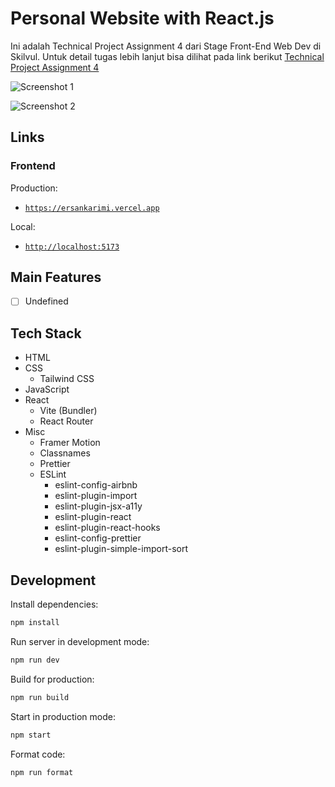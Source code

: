 # Personal Website with React.js

Ini adalah Technical Project Assignment 4 dari Stage Front-End Web Dev di
Skilvul. Untuk detail tugas lebih lanjut bisa dilihat pada link berikut
[Technical Project Assignment 4](https://github.com/impactbyte/full-stack-web-assignments/tree/master/TPA-004-frontend)

![Screenshot 1]()

![Screenshot 2]()

## Links

### Frontend

Production:

- [`https://ersankarimi.vercel.app`](https://ersankarimi.vercel.app)

Local:

- [`http://localhost:5173`](http://localhost:5173)

## Main Features

- [ ] Undefined

## Tech Stack

- HTML
- CSS
  - Tailwind CSS
- JavaScript
- React
  - Vite (Bundler)
  - React Router
- Misc
  - Framer Motion
  - Classnames
  - Prettier
  - ESLint
    - eslint-config-airbnb
    - eslint-plugin-import
    - eslint-plugin-jsx-a11y
    - eslint-plugin-react
    - eslint-plugin-react-hooks
    - eslint-config-prettier
    - eslint-plugin-simple-import-sort

## Development

Install dependencies:

```sh
npm install
```

Run server in development mode:

```sh
npm run dev
```

Build for production:

```sh
npm run build
```

Start in production mode:

```sh
npm start
```

Format code:

```sh
npm run format
```
